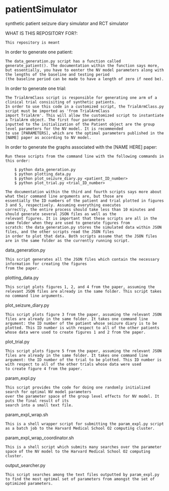 # patientSimulator
synthetic patient seizure diary simulator and RCT simulator

WHAT IS THIS REPOSITORY FOR?:

    This repository is meant

In order to generate one patient:

    The data_generation.py script has a function called generate_patient(). The documentation within the function says more,
    but essentially, you have to eenter the NV model parameters along with the lengths of the baseline and testing period 
    (the baseline period can be made to have a length of zero if need be).


In order to generate one trial:

    The TrialArmClass script is responsible for generating one arm of a clinical trial consisiting of synthetic patients. 
    In order to use this code in a customized script, the TrialArmClass.py script must be imported as 'from TrialArmClass 
    import TrialArm'. This will allow the customized script to instantiate a TrialArm object. The first four parameters 
    inputted to the initialization of the Patient object are the group level parameters for the NV model. It is recommended
    to use [PARAMETERS], which are the optimal parameters published in the [NAME] paper as according to NV model.


In order to generate the graphs associated with the [NAME HERE] paper:

    Run these scripts from the command line with the following commands in this order:

        $ python data_generation.py
        $ python plotting_data.py
        $ python plot_seizure_diary.py <patient_ID_number>
        $ python plot_trial.py <trial_ID_number>
    
    The documentation within the third and fourth scripts says more about what their command line arguments are, but those are 
    essentially the ID numbers of the patient and trial plotted in figures 3 and 5, respectively. Assuming everything executes
    correctly, the entire process should take less than 10 minutes and should generate several JSON files as well as the
    relevant figures. It is important that these scripts are all in the same folder when they are used to generate figures from
    scratch: the data_generation.py stores the simulated data within JSON files, and the other scripts read the JSON files
    in order to plot that data. Both scripts assume that the JSON files are in the same folder as the currently running script.

data_generation.py

    This script generates all the JSON files which contain the necessary information for creating the figures
    from the paper.

plotting_data.py

    This script plots figures 1, 2, and 4 from the paper, assuming the relevant JSON files are already in the same folder. This script takes
    no command line arguments.

plot_seizure_diary.py

    This script plots figure 3 from the paper, assuming the relevant JSON files are already in the same folder. It takes one command line
    argument: the ID number of the patient whose seizure diary is to be plotted. This ID number is with respect to all of the other patients
    whose data were used to create figures 1 and 2 from the paper.

plot_trial.py

    This script plots figure 5 from the paper, assuming the relevant JSON files are already in the same folder. It takes one command line
    argument: the ID number of the trial to be plotted. This ID number is with respect to all of the other trials whose data were used 
    to create figure 4 from the paper.

param_expl.py

    This script provides the code for doing one randomly initialized search for optimal NV model parameters 
    over the parameter space of the group level effects for NV model. It puts the final result of its 
    search into a small text file.

param_expl_wrap.sh

    This is a shell wrapper script for submitting the param_expl.py script as a batch job to the Harvard Medical School O2 computing cluster.

param_expl_wrap_coordinator.sh

    This is a shell script which submits many searches over the parameter space of the NV model to the Harvard Medical School O2 computing cluster.

output_searcher.py

    This script searches among the text files outputted by param_expl.py to find the most optimal set of parameters from amongst the set of 
    optimized parameters.
